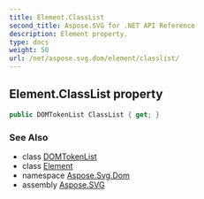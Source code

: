 ```yaml
---
title: Element.ClassList
second_title: Aspose.SVG for .NET API Reference
description: Element property. 
type: docs
weight: 50
url: /net/aspose.svg.dom/element/classlist/
---
```

## Element.ClassList property

```csharp
public DOMTokenList ClassList { get; }
```

### See Also

* class [DOMTokenList](../../../aspose.svg.collections/domtokenlist/)
* class [Element](../)
* namespace [Aspose.Svg.Dom](../../../aspose.svg.dom/)
* assembly [Aspose.SVG](../../../)
